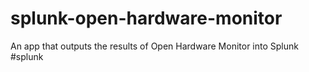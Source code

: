 # splunk-open-hardware-monitor
An app that outputs the results of Open Hardware Monitor into Splunk #splunk
